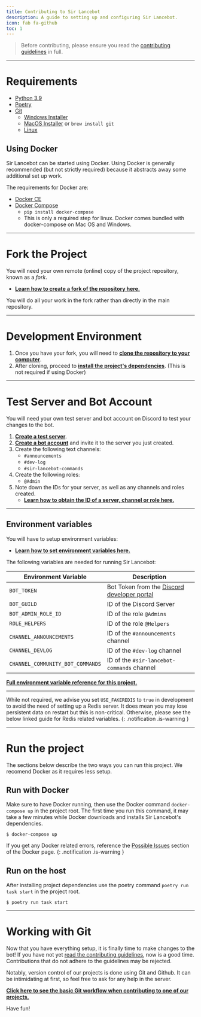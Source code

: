 ```yaml
---
title: Contributing to Sir Lancebot
description: A guide to setting up and configuring Sir Lancebot.
icon: fab fa-github
toc: 1
---
```


> Before contributing, please ensure you read the [contributing guidelines](../contributing-guidelines) in full.

---
# Requirements
- [Python 3.9](https://www.python.org/downloads/)
- [Poetry](https://github.com/python-poetry/poetry#installation)
- [Git](https://git-scm.com/downloads)
    - [Windows Installer](https://git-scm.com/download/win)
    - [MacOS Installer](https://git-scm.com/download/mac) or `brew install git`
    - [Linux](https://git-scm.com/download/linux)

## Using Docker
Sir Lancebot can be started using Docker. Using Docker is generally recommended (but not strictly required) because it abstracts away some additional set up work.

The requirements for Docker are:

* [Docker CE](https://docs.docker.com/install/)
* [Docker Compose](https://docs.docker.com/compose/install/)
    * `pip install docker-compose`
    * This is only a required step for linux. Docker comes bundled with docker-compose on Mac OS and Windows.

---

# Fork the Project
You will need your own remote (online) copy of the project repository, known as a *fork*.

- [**Learn how to create a fork of the repository here.**](../forking-repository)

You will do all your work in the fork rather than directly in the main repository.

---

# Development Environment
1. Once you have your fork, you will need to [**clone the repository to your computer**](../cloning-repository).
2. After cloning, proceed to [**install the project's dependencies**](../installing-project-dependencies). (This is not required if using Docker)

---
# Test Server and Bot Account

You will need your own test server and bot account on Discord to test your changes to the bot.

1. [**Create a test server**](../setting-test-server-and-bot-account#setting-up-a-test-server).
2. [**Create a bot account**](../setting-test-server-and-bot-account#setting-up-a-bot-account) and invite it to the server you just created.
3. Create the following text channels:
    * `#announcements`
    * `#dev-log`
    * `#sir-lancebot-commands`
4. Create the following roles:
    * `@Admin`
5. Note down the IDs for your server, as well as any channels and roles created.
    * [**Learn how to obtain the ID of a server, channel or role here.**](../setting-test-server-and-bot-account#obtain-the-ids)

---

## Environment variables
You will have to setup environment variables:

* [**Learn how to set environment variables here.**](../configure-environment-variables)

The following variables are needed for running Sir Lancebot:

| Environment Variable | Description |
| -------- | -------- |
| `BOT_TOKEN` | Bot Token from the [Discord developer portal](https://discord.com/developers/applications) |
| `BOT_GUILD` | ID of the Discord Server |
| `BOT_ADMIN_ROLE_ID` | ID of the role `@Admins` |
| `ROLE_HELPERS` | ID of the role `@Helpers` |
| `CHANNEL_ANNOUNCEMENTS` | ID of the `#announcements` channel |
| `CHANNEL_DEVLOG` | ID of the `#dev-log` channel |
| `CHANNEL_COMMUNITY_BOT_COMMANDS` | ID of the `#sir-lancebot-commands` channel |

[**Full environment variable reference for this project.**](./env-var-reference)

---

While not required, we advise you set `USE_FAKEREDIS` to `true` in development to avoid the need of setting up a Redis server.
It does mean you may lose persistent data on restart but this is non-critical.
Otherwise, please see the below linked guide for Redis related variables.
{: .notification .is-warning }

---
# Run the project
The sections below describe the two ways you can run this project. We recomend Docker as it requires less setup.

## Run with Docker
Make sure to have Docker running, then use the Docker command `docker-compose up` in the project root.
The first time you run this command, it may take a few minutes while Docker downloads and installs Sir Lancebot's dependencies.

```shell
$ docker-compose up
```

If you get any Docker related errors, reference the [Possible Issues](./docker/possible-issues) section of the Docker page.
{: .notification .is-warning }

## Run on the host
After installing project dependencies use the poetry command `poetry run task start` in the project root.

```shell
$ poetry run task start
```

---

# Working with Git
Now that you have everything setup, it is finally time to make changes to the bot! If you have not yet [read the contributing guidelines](https://github.com/python-discord/sir-lancebot/blob/main/CONTRIBUTING.md), now is a good time. Contributions that do not adhere to the guidelines may be rejected.

Notably, version control of our projects is done using Git and Github. It can be intimidating at first, so feel free to ask for any help in the server.

[**Click here to see the basic Git workflow when contributing to one of our projects.**](../working-with-git/)

Have fun!
